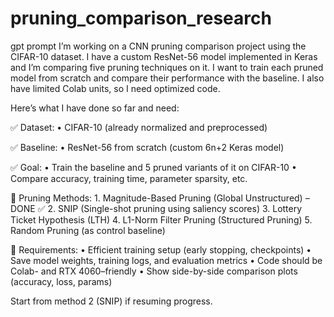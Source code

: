 # pruning_comparison_research

gpt prompt
I’m working on a CNN pruning comparison project using the CIFAR-10 dataset. I have a custom ResNet-56 model implemented in Keras and I’m comparing five pruning techniques on it. I want to train each pruned model from scratch and compare their performance with the baseline. I also have limited Colab units, so I need optimized code.

Here’s what I have done so far and need:

✅ Dataset:
	•	CIFAR-10 (already normalized and preprocessed)

✅ Baseline:
	•	ResNet-56 from scratch (custom 6n+2 Keras model)

✅ Goal:
	•	Train the baseline and 5 pruned variants of it on CIFAR-10
	•	Compare accuracy, training time, parameter sparsity, etc.

🧪 Pruning Methods:
	1.	Magnitude-Based Pruning (Global Unstructured) – DONE ✅
	2.	SNIP (Single-shot pruning using saliency scores)
	3.	Lottery Ticket Hypothesis (LTH)
	4.	L1-Norm Filter Pruning (Structured Pruning)
	5.	Random Pruning (as control baseline)

🔧 Requirements:
	•	Efficient training setup (early stopping, checkpoints)
	•	Save model weights, training logs, and evaluation metrics
	•	Code should be Colab- and RTX 4060–friendly
	•	Show side-by-side comparison plots (accuracy, loss, params)

Start from method 2 (SNIP) if resuming progress.
